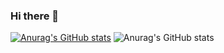 ### Hi there 👋

<!--
**haihaina/haihaina** is a ✨ _special_ ✨ repository because its `README.md` (this file) appears on your GitHub profile.

Here are some ideas to get you started:

- 🔭 I’m currently working on ...
- 🌱 I’m currently learning ...
- 👯 I’m looking to collaborate on ...
- 🤔 I’m looking for help with ...
- 💬 Ask me about ...
- 📫 How to reach me: ...
- 😄 Pronouns: ...
- ⚡ Fun fact: ...
-->
[![Anurag's GitHub stats](https://github-readme-stats.vercel.app/api?username=haihaina)](https://github.com/anuraghazra/github-readme-stats)
![Anurag's GitHub stats](https://github-readme-stats.vercel.app/api?username=haihaina&show_icons=true&theme=radical)
